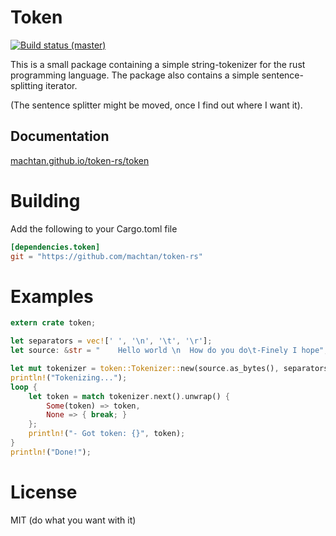 # Token
[![Build status (master)](https://travis-ci.org/Machtan/token-rs.svg?branch=master)](https://travis-ci.org/Machtan/token-rs)

This is a small package containing a simple string-tokenizer for the rust programming language. The package also contains a simple sentence-splitting iterator.

(The sentence splitter might be moved, once I find out where I want it).

## Documentation

[machtan.github.io/token-rs/token](http://machtan.github.io/token-rs/token)

# Building
Add the following to your Cargo.toml file

```toml
[dependencies.token]
git = "https://github.com/machtan/token-rs"
```

# Examples

```rust
extern crate token;

let separators = vec![' ', '\n', '\t', '\r'];
let source: &str = "    Hello world \n  How do you do\t-Finely I hope";

let mut tokenizer = token::Tokenizer::new(source.as_bytes(), separators);
println!("Tokenizing...");
loop {
    let token = match tokenizer.next().unwrap() {
        Some(token) => token,
        None => { break; }
    };
    println!("- Got token: {}", token);
}
println!("Done!");
```

# License
MIT (do what you want with it)